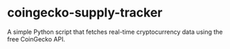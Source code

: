 # coingecko-supply-tracker
A simple Python script that fetches real-time cryptocurrency data using the free CoinGecko API.
